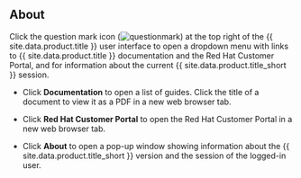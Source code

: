 ## About

Click the question mark icon (![questionmark](../images/questionmark.png))
at the top right of the {{ site.data.product.title }} user interface to open a
dropdown menu with links to {{ site.data.product.title }} documentation and the Red
Hat Customer Portal, and for information about the current
{{ site.data.product.title_short }} session.

  - Click **Documentation** to open a list of guides. Click the title of
    a document to view it as a PDF in a new web browser tab.

  - Click **Red Hat Customer Portal** to open the Red Hat Customer
    Portal in a new web browser tab.

  - Click **About** to open a pop-up window showing information about
    the {{ site.data.product.title_short }} version and the session of the logged-in
    user.
